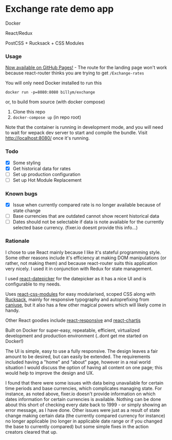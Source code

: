 # Exchange rate demo app

Docker

React/Redux

PostCSS + Rucksack + CSS Modules

### Usage

[Now available on GitHub Pages!](https://billy-.github.io/Exchange-rates) - The route for the landing page won't work because react-router thinks you are trying to get `/Exchange-rates`

You will only need Docker installed to run this

`docker run -p=8080:8080 billym/exchange`

or, to build from source (with docker compose)

1. Clone this repo
2. `docker-compose up` (in repo root)

Note that the container is running in development mode, and you will need to wait for wepack dev server to start and compile the bundle. Visit [http://localhost:8080/](http://localhost:8080/) once it's running.

### Todo

- [x] Some styling
- [x] Get historical data for rates
- [ ] Set up production configuration
- [ ] Set up Hot Module Replacement

### Known bugs

- [x] Issue when currently compared rate is no longer available because of state change
- [ ] Base currencies that are outdated cannot show recent historical data
- [ ] Dates should not be selectable if data is note available for the currently selected base currency. (fixer.io doesnt provide this info...)

### Rationale

I chose to use React mainly because I like it's stateful programming style. Some other reasons include it's efficiency at making DOM manipulations (or rather, not making them) and because react-router suits this application very nicely. I used it in conjunction with Redux for state management.

I used [react-datepicker](https://hacker0x01.github.io/react-datepicker/) for the datepicker as it has a nice UI and is configurable to my needs.

Uses [react-css-modules](https://github.com/gajus/react-css-modules) for easy modularised, scoped CSS along with [Rucksack](https://simplaio.github.io/rucksack/), mainly for responsive typography and autoprefixing from [caniuse](https://caniuse.com), but it also has a few other magical powers which will likely come in handy.

Other React goodies include [react-responsive](https://github.com/contra/react-responsive) and [react-chartjs](https://github.com/reactjs/react-chartjs)

Built on Docker for super-easy, repeatable, efficient, virtualized development and production environment (..dont get me started on Docker!)

The UI is simple, easy to use a fully responsive. The design leaves a fair amount to be desired, but can easily be extended. The requirements included having a "home" and "about" page, however in a real world situation I would discuss the option of having all content on one page; this would help to improve the design and UX.

I found that there were some issues with data being unavailable for certain time periods and base currencies, which complicates managing state. For instance, as noted above, fixer.io doesn't provide information on which dates information for certain currencies is available. Nothing can be done about this short of checking every date back to 1999 - or simply showing an error message, as I have done. Other issues were just as a result of state change making certain data (the currently compared currency for instance) no longer applicable (no longer in applicable date range or if you changed the base to currently compared) but some simple fixes in the action creators cleared that up.
